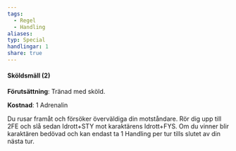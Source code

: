 ```yaml
---
tags:
  - Regel
  - Handling
aliases: 
typ: Special
handlingar: 1
share: true
---
```

#### Sköldsmäll (2)
**Förutsättning**: Tränad med sköld.

**Kostnad**: 1 Adrenalin

Du rusar framåt och försöker överväldiga din motståndare. Rör dig upp till 2FE och slå sedan Idrott+STY mot karaktärens Idrott+FYS. Om du vinner blir karaktären bedövad och kan endast ta 1 Handling per tur tills slutet av din nästa tur.   


